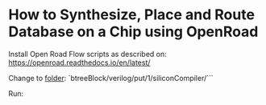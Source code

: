 # How to Synthesize, Place and Route Database on a Chip using OpenRoad

Install Open Road Flow scripts as described on: https://openroad.readthedocs.io/en/latest/

Change to [folder](https://en.wikipedia.org/wiki/File_folder): `btreeBlock/verilog/put/1/siliconCompiler/```

Run:

``` [Perl](http://www.perl.org/) put.pl
```
